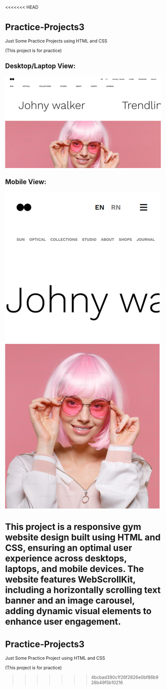 <<<<<<< HEAD
<h1>Practice-Projects3</h1>
Just Some Practice Projects using HTML and CSS

(This project is for practice)

<h2>Desktop/Laptop View:</h2>

<img src="scrollkitLap.png" alt="Desktop/Laptop View">

<h2>Mobile View:</h2>

<img src="scrollkitMobile.png" alt="Mobile View">

This project is a responsive gym website design built using HTML and CSS, ensuring an optimal user experience across desktops, laptops, and mobile devices. The website features WebScrollKit, including a horizontally scrolling text banner and an image carousel, adding dynamic visual elements to enhance user engagement.
=======
# Practice-Projects3
Just Some Practice Project using HTML and CSS

(This project is for practice)

>>>>>>> 4bcbad390c1f26f2826e0bf86b926b49f5b10216
